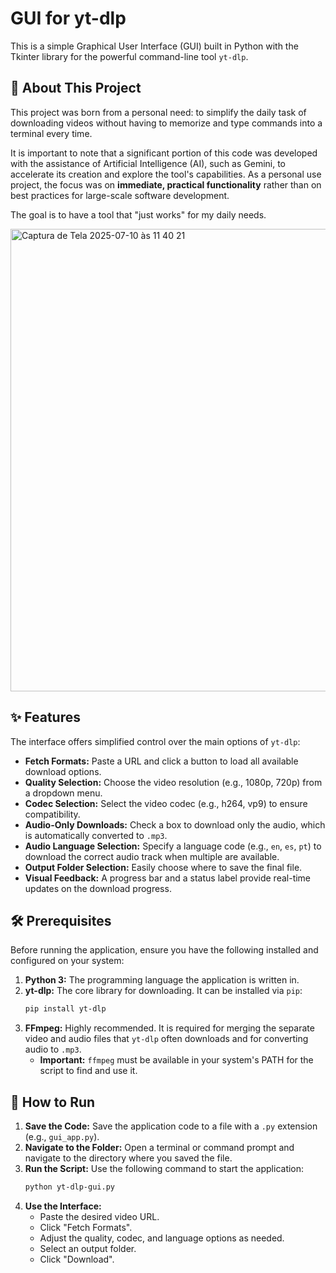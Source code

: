 # GUI for yt-dlp

This is a simple Graphical User Interface (GUI) built in Python with the Tkinter library for the powerful command-line tool `yt-dlp`.

## 📜 About This Project

This project was born from a personal need: to simplify the daily task of downloading videos without having to memorize and type commands into a terminal every time.

It is important to note that a significant portion of this code was developed with the assistance of Artificial Intelligence (AI), such as Gemini, to accelerate its creation and explore the tool's capabilities. As a personal use project, the focus was on **immediate, practical functionality** rather than on best practices for large-scale software development.

The goal is to have a tool that "just works" for my daily needs.


<img width="812" height="740" alt="Captura de Tela 2025-07-10 às 11 40 21" src="https://github.com/user-attachments/assets/a907f23c-0a8b-44cd-ba77-9c9053e6db69" />


## ✨ Features

The interface offers simplified control over the main options of `yt-dlp`:

* **Fetch Formats:** Paste a URL and click a button to load all available download options.
* **Quality Selection:** Choose the video resolution (e.g., 1080p, 720p) from a dropdown menu.
* **Codec Selection:** Select the video codec (e.g., h264, vp9) to ensure compatibility.
* **Audio-Only Downloads:** Check a box to download only the audio, which is automatically converted to `.mp3`.
* **Audio Language Selection:** Specify a language code (e.g., `en`, `es`, `pt`) to download the correct audio track when multiple are available.
* **Output Folder Selection:** Easily choose where to save the final file.
* **Visual Feedback:** A progress bar and a status label provide real-time updates on the download progress.

## 🛠️ Prerequisites

Before running the application, ensure you have the following installed and configured on your system:

1.  **Python 3:** The programming language the application is written in.
2.  **yt-dlp:** The core library for downloading. It can be installed via `pip`:
    ```bash
    pip install yt-dlp
    ```
3.  **FFmpeg:** Highly recommended. It is required for merging the separate video and audio files that `yt-dlp` often downloads and for converting audio to `.mp3`.
    * **Important:** `ffmpeg` must be available in your system's PATH for the script to find and use it.

## 🚀 How to Run

1.  **Save the Code:** Save the application code to a file with a `.py` extension (e.g., `gui_app.py`).
2.  **Navigate to the Folder:** Open a terminal or command prompt and navigate to the directory where you saved the file.
3.  **Run the Script:** Use the following command to start the application:
    ```bash
    python yt-dlp-gui.py
    ```
4.  **Use the Interface:**
    * Paste the desired video URL.
    * Click "Fetch Formats".
    * Adjust the quality, codec, and language options as needed.
    * Select an output folder.
    * Click "Download".
